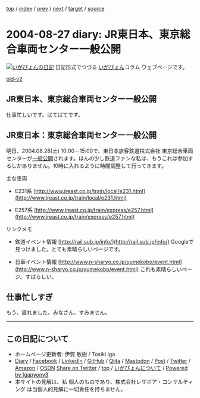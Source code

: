 [top](../index.html) 
 / [index](index.html) 
 / [prev](ig040824.html) 
 / [next](ig040831.html) 
 / [target](https://www.igapyon.jp/igapyon/diary/2004/ig040827.html) 
 / [source](https://github.com/igapyon/diary/blob/master/2004/ig040827.src.md) 

2004-08-27 diary: JR東日本、東京総合車両センター一般公開
=====================================================================================================
[![いがぴょんの日記](https://www.igapyon.jp/igapyon/diary/images/iga202308_64.jpg "いがぴょん")](https://www.igapyon.jp/igapyon/diary/memo/memoigapyon.html) 日記形式でつづる [いがぴょん](https://www.igapyon.jp/igapyon/diary/memo/memoigapyon.html)コラム ウェブページです。

[old-v2](ig040827-orig.html)

## JR東日本、東京総合車両センター一般公開

仕事忙しいです。ばてばてです。


## JR東日本：東京総合車両センター一般公開

明日、2004.08.28(土) 10:00－15:00で、東日本旅客鉄道株式会社 東京総合車両センターが[一般公開](http://www.jreast.co.jp/tabidoki/news/)されます。ほんの少し鉄道ファンな私は、もうこれは参加するしかありません。10時に入れるように時間調整して行ってきます。

主な車両

* E231系
  [http://www.jreast.co.jp/train/local/e231.html](http://www.jreast.co.jp/train/local/e231.html)
  
* E257系
  [http://www.jreast.co.jp/train/express/e257.html](http://www.jreast.co.jp/train/express/e257.html)

リンクメモ

* 鉄道イベント情報
  [http://rail.sub.jp/info/](http://rail.sub.jp/info/)
  Googleで見つけました。とても素晴らしいページです。
  
* 日車イベント情報
  [http://www.n-sharyo.co.jp/yumekobo/event.html](http://www.n-sharyo.co.jp/yumekobo/event.html)
  これも素晴らしいページ。すばらしい。

## 仕事忙しすぎ

もう、疲れました。みなさん、すみません。


----------------------------------------------------------------------------------------------------

## この日記について

* ホームページ更新者: 伊賀 敏樹 / Tosiki Iga
* [Diary](https://www.igapyon.jp/igapyon/diary/) / [Facebook](https://www.facebook.com/igapyon) / [LinkedIn](https://www.linkedin.com/in/toshikiiga) / [GitHub](https://github.com/igapyon) / [Qiita](https://qiita.com/igapyon) / [Mastodon](https://social.vivaldi.net/@igapyon) / [Post](https://post.news/igapyon) / [Twitter](https://twitter.com/ToshikiIga) / [Amazon](https://www.amazon.co.jp/%E4%BC%8A%E8%B3%80-%E6%95%8F%E6%A8%B9/e/B004LTQWCQ) / [OSDN](https://ja.osdn.net/users/iga/)
[Share on Twitter](https://twitter.com/intent/tweet?hashtags=igapyon%2Cdiary%2C%E3%81%84%E3%81%8C%E3%81%B4%E3%82%87%E3%82%93&text=JR%E6%9D%B1%E6%97%A5%E6%9C%AC%E3%80%81%E6%9D%B1%E4%BA%AC%E7%B7%8F%E5%90%88%E8%BB%8A%E4%B8%A1%E3%82%BB%E3%83%B3%E3%82%BF%E3%83%BC%E4%B8%80%E8%88%AC%E5%85%AC%E9%96%8B&url=https%3A%2F%2Fwww.igapyon.jp%2Figapyon%2Fdiary%2F2004%2Fig040827.html) / [top](../index.html) / [いがぴょんについて](https://www.igapyon.jp/igapyon/diary/memo/memoigapyon.html) / [Powered by Igapyonv3](https://github.com/igapyon/igapyonv3)
* 本サイトの見解は、私 個人のものであり、株式会社レザボア・コンサルティング は当個人的見解に一切責任を持ちません。 

